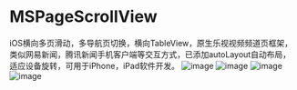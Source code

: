 # MSPageScrollView
iOS横向多页滑动，多导航页切换，横向TableView，原生乐视视频频道页框架，类似网易新闻，腾讯新闻手机客户端等交互方式，已添加autoLayout自动布局，适应设备旋转，可用于iPhone，iPad软件开发。
![image](http://github.com/msxuqingqing/MSPageScrollView/raw/master/screenshots/1.png)
![image](http://github.com/msxuqingqing/MSPageScrollView/raw/master/screenshots/2.png)
![image](http://github.com/msxuqingqing/MSPageScrollView/raw/master/screenshots/3.png)
![image](http://github.com/msxuqingqing/MSPageScrollView/raw/master/screenshots/4.png)
